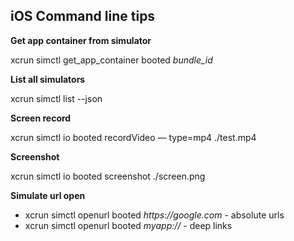 ## iOS Command line tips
**Get app container from simulator**

xcrun simctl get_app_container booted _bundle_id_

**List all simulators**

xcrun simctl list --json

**Screen record**

xcrun simctl io booted recordVideo — type=mp4 ./test.mp4

**Screenshot**

xcrun simctl io booted screenshot ./screen.png

**Simulate url open**

* xcrun simctl openurl booted _https://google.com_ - absolute urls
* xcrun simctl openurl booted _myapp://_ - deep links
